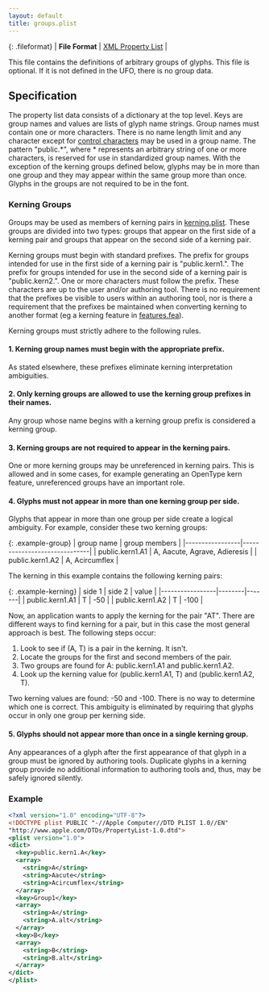 ```yaml
---
layout: default
title: groups.plist
---
```


{: .fileformat}
| **File Format** | [XML Property List](http://www.apple.com/DTDs/PropertyList-1.0.dtd) |

This file contains the definitions of arbitrary groups of glyphs. This file is optional. If it is not defined in the UFO, there is no group data.

## Specification


The property list data consists of a dictionary at the top level. Keys are group names and values are lists of glyph name strings. Group names must contain one or more characters. There is no name length limit and any character except for [control characters] may be used in a group name. The pattern "public.\*", where \* represents an arbitrary string of one or more characters, is reserved for use in standardized group names. With the exception of the kerning groups defined below, glyphs may be in more than one group and they may appear within the same group more than once. Glyphs in the groups are not required to be in the font.

### Kerning Groups

Groups may be used as members of kerning pairs in [kerning.plist]. These groups are divided into two types: groups that appear on the first side of a kerning pair and groups that appear on the second side of a kerning pair.

Kerning groups must begin with standard prefixes. The prefix for groups intended for use in the first side of a kerning pair is "public.kern1.". The prefix for groups intended for use in the second side of a kerning pair is "public.kern2.". One or more characters must follow the prefix. These characters are up to the user and/or authoring tool. There is no requirement that the prefixes be visible to users within an authoring tool, nor is there a requirement that the prefixes be maintained when converting kerning to another format (eg a kerning feature in [features.fea]).

Kerning groups must strictly adhere to the following rules.

#### 1. Kerning group names must begin with the appropriate prefix.

As stated elsewhere, these prefixes eliminate kerning interpretation ambiguities.

#### 2. Only kerning groups are allowed to use the kerning group prefixes in their names.

Any group whose name begins with a kerning group prefix is considered a kerning group.

#### 3. Kerning groups are not required to appear in the kerning pairs.

One or more kerning groups may be unreferenced in kerning pairs. This is allowed and in some cases, for example generating an OpenType kern feature, unreferenced groups have an important role.

#### 4. Glyphs must not appear in more than one kerning group per side.

Glyphs that appear in more than one group per side create a logical ambiguity. For example, consider these two kerning groups:

{: .example-group}
| group name      | group members                |
|-----------------|------------------------------|
| public.kern1.A1 | A, Aacute, Agrave, Adieresis |
| public.kern1.A2 | A, Acircumflex               |

The kerning in this example contains the following kerning pairs:

{: .example-kerning}
| side 1          | side 2 | value |
|-----------------|--------|-------|
| public.kern1.A1 | T      | -50   |
| public.kern1.A2 | T      | -100  |

Now, an application wants to apply the kerning for the pair "AT". There are different ways to find kerning for a pair, but in this case the most general approach is best. The following steps occur:

1. Look to see if (A, T) is a pair in the kerning. It isn't.
2. Locate the groups for the first and second members of the pair.
3. Two groups are found for A: public.kern1.A1 and public.kern1.A2.
4. Look up the kerning value for (public.kern1.A1, T) and (public.kern1.A2, T).

Two kerning values are found: -50 and -100. There is no way to determine which one is correct. This ambiguity is eliminated by requiring that glyphs occur in only one group per kerning side.

#### 5. Glyphs should not appear more than once in a single kerning group.

Any appearances of a glyph after the first appearance of that glyph in a group must be ignored by authoring tools. Duplicate glyphs in a kerning group provide no additional information to authoring tools and, thus, may be safely ignored silently.

### Example

```xml
<?xml version="1.0" encoding="UTF-8"?>
<!DOCTYPE plist PUBLIC "-//Apple Computer//DTD PLIST 1.0//EN"
"http://www.apple.com/DTDs/PropertyList-1.0.dtd">
<plist version="1.0">
<dict>
  <key>public.kern1.A</key>
  <array>
    <string>A</string>
    <string>Aacute</string>
    <string>Acircumflex</string>
  </array>
  <key>Group1</key>
  <array>
    <string>A</string>
    <string>A.alt</string>
  </array>
  <key>B</key>
  <array>
    <string>B</string>
    <string>B.alt</string>
  </array>
</dict>
</plist>

```

  [XML Property List]: ../conventions.html#xml-property-lists
  [kerning.plist]: ../kerning.plist
  [features.fea]: ../features.fea
  [control characters]: ../conventions/#controls

